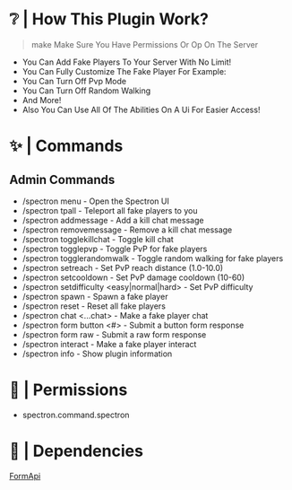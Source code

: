# ❔ | How This Plugin Work?

> make Make Sure You Have Permissions Or Op On The Server

- You Can Add Fake Players To Your Server With No Limit!
- You Can Fully Customize The Fake Player For Example:
- You Can Turn Off Pvp Mode
- You Can Turn Off Random Walking
- And More!
- Also You Can Use All Of The Abilities On A Ui For Easier Access!

# ✨ | Commands 

## Admin Commands

- /spectron menu - Open the Spectron UI
- /spectron tpall - Teleport all fake players to you
- /spectron addmessage <message> - Add a kill chat message
- /spectron removemessage <message> - Remove a kill chat message
- /spectron togglekillchat - Toggle kill chat
- /spectron togglepvp - Toggle PvP for fake players
- /spectron togglerandomwalk - Toggle random walking for fake players
- /spectron setreach <distance> - Set PvP reach distance (1.0-10.0)
- /spectron setcooldown <ticks> - Set PvP damage cooldown (10-60)
- /spectron setdifficulty <easy|normal|hard> - Set PvP difficulty
- /spectron spawn <name> - Spawn a fake player
- /spectron reset - Reset all fake players
- /spectron <name> chat <...chat> - Make a fake player chat
- /spectron <name> form button <#> - Submit a button form response
- /spectron <name> form raw <responseJson> - Submit a raw form response
- /spectron <name> interact - Make a fake player interact
- /spectron info - Show plugin information

# 🧨 | Permissions

- spectron.command.spectron

# 🔑 | Dependencies

[FormApi](https://github.com/jojoe77777/FormAPI)
